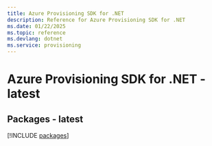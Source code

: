```yaml
---
title: Azure Provisioning SDK for .NET
description: Reference for Azure Provisioning SDK for .NET
ms.date: 01/22/2025
ms.topic: reference
ms.devlang: dotnet
ms.service: provisioning
---
```

# Azure Provisioning SDK for .NET - latest
## Packages - latest
[!INCLUDE [packages](provisioning-index.md)]